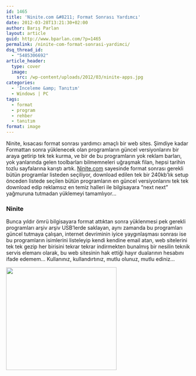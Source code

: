 ```yaml
---
id: 1465
title: 'Ninite.com &#8211; Format Sonrası Yardımcı'
date: 2012-03-28T13:21:30+02:00
author: Barış Parlan
layout: article
guid: http://www.bparlan.com/?p=1465
permalink: /ninite-com-format-sonrasi-yardimci/
dsq_thread_id:
  - "5485306692"
article_header:
  type: cover
  image:
    src: /wp-content/uploads/2012/03/ninite-apps.jpg
categories:
  - 'İnceleme &amp; Tanıtım'
  - Windows | PC
tags:
  - format
  - program
  - rehber
  - tanıtım
format: image
---
```


Ninite, kısacası format sonrası yardımcı amaçlı bir web sites. Şimdiye kadar Formattan sonra yüklenecek olan programların güncel versiyonlarını bir araya getirip tek tek kurma, ve bir de bu programların yok reklam barları, yok yanlarında gelen toolbarları bilmemneleri uğraşmak filan, hepsi tarihin tozlu sayfalarına karıştı artık. <a title="Ninite.com" href="http://www.ninite.com" target="_blank">Ninite.com</a> sayesinde format sonrası gerekli bütün programlar listeden seçiliyor, download edilen tek bir 240kb&#8217;lık setup önceden listede seçilen bütün programların en güncel versiyonlarını tek tek download edip reklamsız en temiz halleri ile bilgisayara &#8220;next next&#8221; yağmuruna tutmadan yüklemeyi tamamlıyor&#8230;

### Ninite

Bunca yıldır ömrü bilgisayara format attıktan sonra yüklenmesi pek gerekli programları arşiv arşiv USB&#8217;lerde saklayan, aynı zamanda bu programları güncel tutmaya çalışan, internet devriminin iyice yaygınlaşması sonrası ise bu programların isimlerini listeleyip kendi kendine email atan, web sitelerini tek tek gezip her birisini tekrar tekrar indirmekten bunalmış bir nesilin teknik servis elemanı olarak, bu web sitesinin hak ettiği hayır dualarının hesabını ifade edemem&#8230; Kullanınız, kullandırtınız, mutlu olunuz, mutlu ediniz&#8230;

<a href="http://www.bparlan.com/2012/ninite-com/ninite-apps/" rel="attachment wp-att-1466"><img class="aligncenter size-medium wp-image-1466" title="ninite-apps" src="https://i1.wp.com/www.bparlan.com/wp-content/uploads/2012/03/ninite-apps.jpg?resize=300%2C279" alt="" width="300" height="279" srcset="https://i1.wp.com/www.bparlan.com/wp-content/uploads/2012/03/ninite-apps.jpg?resize=300%2C279 300w, https://i1.wp.com/www.bparlan.com/wp-content/uploads/2012/03/ninite-apps.jpg?resize=537%2C500 537w, https://i1.wp.com/www.bparlan.com/wp-content/uploads/2012/03/ninite-apps.jpg?w=640 640w" sizes="(max-width: 300px) 100vw, 300px" data-recalc-dims="1" /></a>
